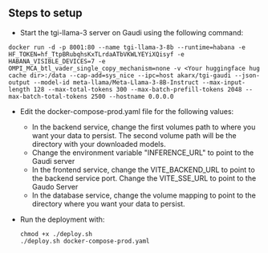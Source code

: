 ## Steps to setup

- Start the tgi-llama-3 server on Gaudi using the following command:
```
docker run -d -p 8001:80 --name tgi-llama-3-8b --runtime=habana -e HF_TOKEN=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 -e HABANA_VISIBLE_DEVICES=7 -e OMPI_MCA_btl_vader_single_copy_mechanism=none -v <Your huggingface hug cache dir>:/data --cap-add=sys_nice --ipc=host akarx/tgi-gaudi --json-output --model-id meta-llama/Meta-Llama-3-8B-Instruct --max-input-length 128 --max-total-tokens 300 --max-batch-prefill-tokens 2048 --max-batch-total-tokens 2500 --hostname 0.0.0.0 
```
- Edit the docker-compose-prod.yaml file for the following values:
    - In the backend service, change the first volumes path to where you want your data to persist. The second volume path will be the directory with your downloaded models.
    - Change the environment variable "INFERENCE_URL" to point to the Gaudi server
    - In the frontend service, change the VITE_BACKEND_URL to point to the backend service port. Change the VITE_SSE_URL to point to the Gaudo Server
    - In the database service, change the volume mapping to point to the directory where you want your data to persist. 

- Run the deployment with:
  ```
  chmod +x ./deploy.sh
  ./deploy.sh docker-compose-prod.yaml
  ```